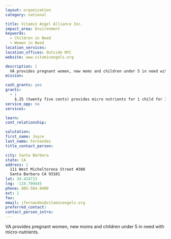 ```yaml
---
layout: organization
category: national

title: Vitamin Angel Alliance Inc.
impact_area: Environment
keywords: 
  - Children in Need
  - Women in Need
location_services: 
location_offices: Outside NYC
website: www.vitaminangels.org

description: |
  VA provides pregnant women, new moms and children under 5 in need with micro-nutrients.
mission: 

cash_grants: yes
grants: 
  - |
    $.25 (twenty five cents) provides micro nutrients for 1 child for 1 year (2 doses).
service_opp: no
services: 

learn: 
cont_relationship: 

salutation: 
first_name: Joyce
last_name: Fernandez
title_contact_person: 

city: Santa Barbara
state: CA
address: |
  111 West Micheltorena Street #300  
  Santa Barbara CA 93101
lat: 34.424713
lng: -119.709445
phone: 805-564-8400
ext: 1
fax: 
email: jfernandez@vitaminangels.org
preferred_contact: 
contact_person_intro: 
---
```

VA provides pregnant women, new moms and children under 5 in need with micro-nutrients.